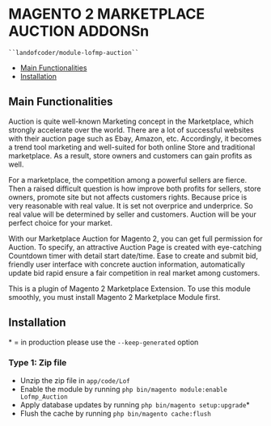 # MAGENTO 2 MARKETPLACE AUCTION ADDONSn

    ``landofcoder/module-lofmp-auction``

 - [Main Functionalities](#markdown-header-main-functionalities)
 - [Installation](#markdown-header-installation)

## Main Functionalities
Auction is quite well-known Marketing concept in the Marketplace, which strongly accelerate over the world. There are a lot of successful websites with their auction page such as Ebay, Amazon, etc. Accordingly, it becomes a trend tool marketing and well-suited for both online Store and traditional marketplace. As a result, store owners and customers can gain profits as well.

For a marketplace, the competition among a powerful sellers are fierce. Then a raised difficult question is how improve both profits for sellers, store owners, promote site but not affects customers rights. Because price is very reasonable with real value. It is set not overprice and underprice. So real value will be determined by seller and customers. Auction will be your perfect choice for your market.

With our Marketplace Auction for Magento 2, you can get full permission for Auction. To specify, an attractive Auction Page is created with eye-catching Countdown timer with detail start date/time. Ease to create and submit bid, friendly user interface with concrete auction information, automatically update bid rapid ensure a fair competition in real market among customers.

This is a plugin of Magento 2 Marketplace Extension. To use this module smoothly, you must install Magento 2 Marketplace Module first.

## Installation
\* = in production please use the `--keep-generated` option

### Type 1: Zip file

 - Unzip the zip file in `app/code/Lof`
 - Enable the module by running `php bin/magento module:enable Lofmp_Auction`
 - Apply database updates by running `php bin/magento setup:upgrade`\*
 - Flush the cache by running `php bin/magento cache:flush`
